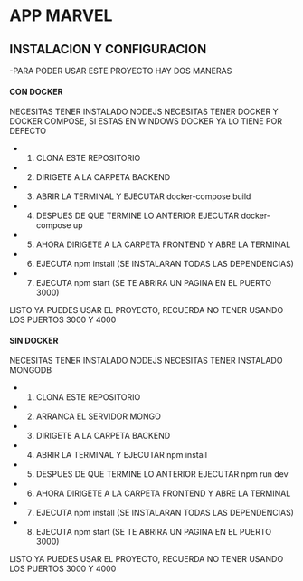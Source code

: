 # APP MARVEL
## INSTALACION Y CONFIGURACION
-PARA PODER USAR ESTE PROYECTO HAY DOS MANERAS
#### CON DOCKER

NECESITAS TENER INSTALADO NODEJS 
NECESITAS TENER DOCKER Y DOCKER COMPOSE, SI ESTAS EN WINDOWS DOCKER YA LO TIENE POR DEFECTO

- 1. CLONA ESTE REPOSITORIO
- 2. DIRIGETE A LA CARPETA BACKEND
- 3. ABRIR LA TERMINAL Y EJECUTAR   docker-compose build
- 4. DESPUES DE QUE TERMINE LO ANTERIOR EJECUTAR docker-compose up
- 5. AHORA DIRIGETE A LA CARPETA FRONTEND Y ABRE LA TERMINAL
- 6. EJECUTA npm install (SE INSTALARAN TODAS LAS DEPENDENCIAS)
- 7. EJECUTA npm start (SE TE ABRIRA UN PAGINA EN EL PUERTO 3000)

LISTO YA PUEDES USAR EL PROYECTO, RECUERDA NO TENER USANDO LOS PUERTOS 3000 Y 4000

#### SIN DOCKER
NECESITAS TENER INSTALADO NODEJS 
NECESITAS TENER INSTALADO MONGODB

- 1. CLONA ESTE REPOSITORIO
- 2. ARRANCA EL SERVIDOR MONGO
- 3. DIRIGETE A LA CARPETA BACKEND
- 4. ABRIR LA TERMINAL Y EJECUTAR npm install
- 5. DESPUES DE QUE TERMINE LO ANTERIOR EJECUTAR npm run dev
- 6. AHORA DIRIGETE A LA CARPETA FRONTEND Y ABRE LA TERMINAL
- 7. EJECUTA npm install (SE INSTALARAN TODAS LAS DEPENDENCIAS)
- 8. EJECUTA npm start (SE TE ABRIRA UN PAGINA EN EL PUERTO 3000)

LISTO YA PUEDES USAR EL PROYECTO, RECUERDA NO TENER USANDO LOS PUERTOS 3000 Y 4000

